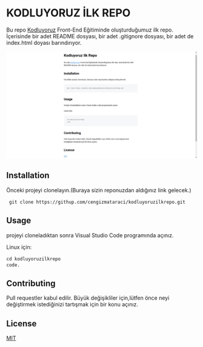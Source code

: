 # KODLUYORUZ İLK REPO

Bu repo [Kodluyoruz](https://kodluyoruz.org) Front-End Eğitiminde oluşturduğumuz ilk repo. İçerisinde bir adet README dosyası, bir adet .gitignore dosyası, bir adet de index.html doyası barındırıyor.

![resim](https://raw.githubusercontent.com/Kodluyoruz/taskforce/main/git/odev1/figures/markdown.png)



## Installation

 Önceki projeyi clonelayın.(Buraya sizin reponuzdan aldığınız link gelecek.)

```
 git clone https://githup.com/cengizmataraci/kodluyoruzilkrepo.git 
```

## Usage

projeyi cloneladıktan sonra Visual Studio Code programında açınız.

Linux için:
```
cd kodluyoruzilkrepo
code.
```

## Contributing

Pull requestler kabul edilir. Büyük değişikliler için,lütfen önce neyi değiştirmek istediğinizi tartışmak için bir konu açınız.


## License
 [MIT](choosealicense.com/licenses/mit/)
